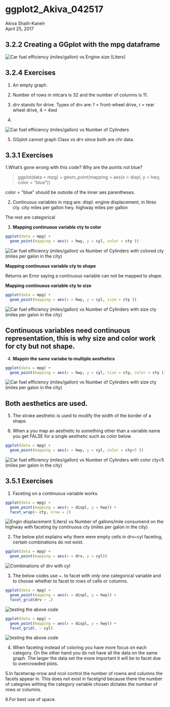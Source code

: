 # ggplot2_Akiva_042517
Akiva Shalit-Kaneh  
April 25, 2017  


## 3.2.2 Creating a GGplot with the mpg dataframe

![Car fuel efficiency (miles/gallon) vs Engine size (Liters)](ggplot2_Akiva_042517_files/figure-html/unnamed-chunk-2-1.png)

## 3.2.4 Exercises



1. An empty graph.



2. Number of rows in mtcars is 32 and the number of columns is 11.

3. drv stands for drive. Types of drv are:
f = front-wheel drive, r = rear wheel drive, 4 = 4wd

4.


![Car fuel efficiency (miles/gallon) vs Number of Cylinders](ggplot2_Akiva_042517_files/figure-html/unnamed-chunk-5-1.png)

5. GGplot cannot graph Class vs drv since both are chr data.

## 3.3.1 Exercises

1.What’s gone wrong with this code? Why are the points not blue?

> ggplot(data = mpg) + 
  geom_point(mapping = aes(x = displ, y = hwy, color = "blue"))
  
color = "blue" should be outside of the inner aes parentheses.

2. Continuous variables in mpg are: 
displ. engine displacement, in litres
cty. city miles per gallon
hwy. highway miles per gallon

The rest are categorical

3. **Mapping continuous variable cty to color**


```r
ggplot(data = mpg) + 
  geom_point(mapping = aes(x = hwy, y = cyl, color = cty ))
```

![Car fuel efficiency (miles/gallon) vs Number of Cylinders with colored cty (miles per galon in the city)](ggplot2_Akiva_042517_files/figure-html/unnamed-chunk-6-1.png)

  **Mapping continuous variable cty to shape**
  
Returns an Error saying a continuous variable can not be mapped to shape.


  **Mapping continuous variable cty to size**
  

```r
ggplot(data = mpg) + 
  geom_point(mapping = aes(x = hwy, y = cyl, size = cty ))
```

![Car fuel efficiency (miles/gallon) vs Number of Cylinders with size cty (miles per galon in the city)](ggplot2_Akiva_042517_files/figure-html/unnamed-chunk-7-1.png)
  
## Continuous variables need continuous representation, this is why size and color work for cty but not shape.

4. **Mappin the same variabe to multiple aesthetics**


```r
ggplot(data = mpg) + 
  geom_point(mapping = aes(x = hwy, y = cyl, size = cty, color = cty ))
```

![Car fuel efficiency (miles/gallon) vs Number of Cylinders with size cty (miles per galon in the city)](ggplot2_Akiva_042517_files/figure-html/unnamed-chunk-8-1.png)

## Both aesthetics are used.

5. The stroke aesthetic is used to modify the width of the border of a shape.

6. When a you map an aesthetic to something other than a variable name you get FALSE for a single aesthetic such as color below.


```r
ggplot(data = mpg) + 
  geom_point(mapping = aes(x = hwy, y = cyl, color = cty<5 ))
```

![Car fuel efficiency (miles/gallon) vs Number of Cylinders with color cty<5 (miles per galon in the city)](ggplot2_Akiva_042517_files/figure-html/unnamed-chunk-9-1.png)

## 3.5.1 Exercises

1. Faceting on a continuous variable works.


```r
ggplot(data = mpg) + 
  geom_point(mapping = aes(x = displ, y = hwy)) + 
  facet_wrap(~ cty, nrow = 2)
```

![Engin displacement (Liters) vs Number of gallons/mile consumend on the highway with faceting by continuous cty (miles per galon in the city)](ggplot2_Akiva_042517_files/figure-html/unnamed-chunk-10-1.png)

2. The below plot explains why there were empty cells in drv~cyl faceting, certain combinations do not exist.


```r
ggplot(data = mpg) + 
  geom_point(mapping = aes(x = drv, y = cyl))
```

![Combinations of drv with cyl](ggplot2_Akiva_042517_files/figure-html/unnamed-chunk-11-1.png)

3. The below codes use ~. to facet with only one categorical variable and to choose whether to facet to rows of cells or columns.

```r
ggplot(data = mpg) + 
  geom_point(mapping = aes(x = displ, y = hwy)) +
  facet_grid(drv ~ .)
```

![testing the above code](ggplot2_Akiva_042517_files/figure-html/unnamed-chunk-12-1.png)

```r
ggplot(data = mpg) + 
  geom_point(mapping = aes(x = displ, y = hwy)) +
  facet_grid(. ~ cyl)
```

![testing the above code](ggplot2_Akiva_042517_files/figure-html/unnamed-chunk-12-2.png)

4. When faceting instead of coloring you have more focus on each category. On the other hand you do not have all the data on the same graph. The larger the data set the more important it will be to facet due to overcrowded plots.

5.In facetwrap nrow and ncol control the number of rowns and columns the facets appear in. This does not exist in facetgrid because there the number of categries withing the category variable chosen dictates the number of rows or columns.

6.For best use of space.
